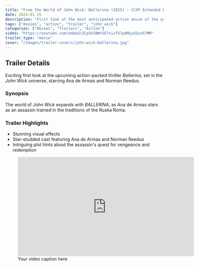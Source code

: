 ```yaml
---
title: "From the World of John Wick: Ballerina (2025) - CCXP Extended Look Featuring Ana de Armas & Norman Reedus"
date: 2024-01-15
description: "First look at the most anticipated action movie of the year"
tags: ["movies", "action", "trailer", "john wick"]
categories: ["Movies", "Trailers", "Action"]
video: "https://youtube.com/embed/2Cp5kSNWYSE?si=fSlpAMyu5Gxzk7MM"
trailer_type: "movie"
cover: "/images/trailer-covers/john-wick-ballerina.jpg"
---
```


## Trailer Details

Exciting first look at the upcoming action-packed thriller *Ballerina*, set in the *John Wick* universe, starring Ana de Armas and Norman Reedus.

### Synopsis

The world of *John Wick* expands with *BALLERINA*, as Ana de Armas stars as an assassin trained in the traditions of the Ruska Roma. 

### Trailer Highlights

- Stunning visual effects
- Star-studded cast featuring Ana de Armas and Norman Reedus
- Intriguing plot hints about the assassin's quest for vengeance and redemption

<figure>
  <iframe width="560" height="315" src="https://www.youtube.com/embed/2Cp5kSNWYSE?si=fSlpAMyu5Gxzk7MM" title="YouTube video player" frameborder="0" allow="accelerometer; autoplay; clipboard-write; encrypted-media; gyroscope; picture-in-picture; web-share" referrerpolicy="strict-origin-when-cross-origin" allowfullscreen></iframe>
  <figcaption>Your video caption here</figcaption>
</figure>
